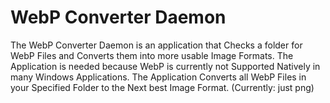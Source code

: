 # WebP Converter Daemon
The WebP Converter Daemon is an application that Checks a folder  for WebP Files and Converts them into more usable Image Formats.
The Application is needed because WebP is currently not Supported Natively in many Windows Applications.
The Application Converts all WebP Files in your Specified Folder to the Next best Image Format. (Currently: just png)
